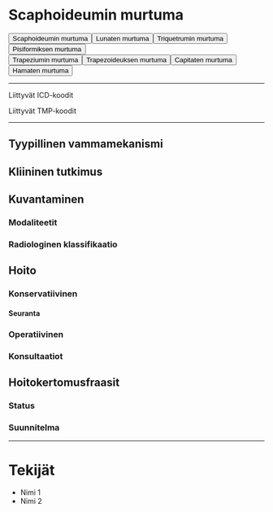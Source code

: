 # Scaphoideumin murtuma

<button id="carpals_Scaphoid">Scaphoideumin murtuma</button><button id="carpals_Lunate">Lunaten murtuma</button><button id="carpals_Triquetrum">Triquetrumin murtuma</button><button id="carpals_Pisiform">Pisiformiksen murtuma</button> <br>
<button id="carpals_Trapezium">Trapeziumin murtuma</button><button id="carpals_Trapezoid">Trapezoideuksen murtuma</button><button id="carpals_Capitate">Capitaten murtuma</button><button id="carpals_Hamate">Hamaten murtuma</button>

---

Liittyvät ICD-koodit
>
	
Liittyvät TMP-koodit
>

---

## Tyypillinen vammamekanismi

## Kliininen tutkimus

## Kuvantaminen
### Modaliteetit
### Radiologinen klassifikaatio

## Hoito
### Konservatiivinen
#### Seuranta
### Operatiivinen
### Konsultaatiot

## Hoitokertomusfraasit
### Status
### Suunnitelma

---
# Tekijät
- Nimi 1
- Nimi 2